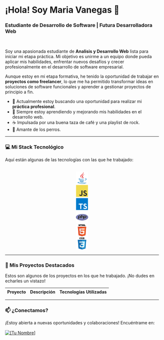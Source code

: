 # ¡Hola! Soy Maria Vanegas 👋

### Estudiante de Desarrollo de Software | Futura Desarrolladora Web

<br>

Soy una apasionada estudiante de **Analisis y Desarrollo Web** lista para iniciar mi etapa práctica. Mi objetivo es unirme a un equipo donde pueda aplicar mis habilidades, enfrentar nuevos desafíos y crecer profesionalmente en el desarrollo de software empresarial.

Aunque estoy en mi etapa formativa, he tenido la oportunidad de trabajar en **proyectos como freelancer**, lo que me ha permitido transformar ideas en soluciones de software funcionales y aprender a gestionar proyectos de principio a fin.

- 🚀 Actualmente estoy buscando una oportunidad para realizar mi **práctica profesional**.
- 🌱 Siempre estoy aprendiendo y mejorando mis habilidades en el desarrollo web.
- ☕ Impulsada por una buena taza de café y una playlist de rock.
- 🐶 Amante de los perros.

---

### 💻 Mi Stack Tecnológico

Aquí están algunas de las tecnologías con las que he trabajado:

<p align="center">
    <br>
  <a href="https://www.java.com" target="_blank" rel="noreferrer">
    <img src="https://raw.githubusercontent.com/devicons/devicon/master/icons/java/java-original.svg" alt="java" width="40" height="40"/>
  </a>
  <br>
  <a href="https://developer.mozilla.org/en-US/docs/Web/JavaScript" target="_blank" rel="noreferrer">
    <img src="https://raw.githubusercontent.com/devicons/devicon/master/icons/javascript/javascript-original.svg" alt="javascript" width="40" height="40"/>
  </a>
    <br>
    <a href="https://www.typescriptlang.org/" target="_blank" rel="noreferrer">
    <img src="https://raw.githubusercontent.com/devicons/devicon/master/icons/typescript/typescript-original.svg" alt="typescript" width="40" height="40"/>
  </a>
    <br>
   <a href="https://www.php.net" target="_blank" rel="noreferrer">
    <img src="https://raw.githubusercontent.com/devicons/devicon/master/icons/php/php-original.svg" alt="php" width="40" height="40"/>
  </a>
    <br>
  <a href="https://www.w3.org/html/" target="_blank" rel="noreferrer">
    <img src="https://raw.githubusercontent.com/devicons/devicon/master/icons/html5/html5-original-wordmark.svg" alt="html5" width="40" height="40"/>
  </a>
    <br>
  <a href="https://www.w3schools.com/css/" target="_blank" rel="noreferrer">
    <img src="https://raw.githubusercontent.com/devicons/devicon/master/icons/css3/css3-original-wordmark.svg" alt="css3" width="40" height="40"/>
  </a>
</p>

---

### 🚀 Mis Proyectos Destacados

Estos son algunos de los proyectos en los que he trabajado. ¡No dudes en echarles un vistazo!

| Proyecto | Descripción | Tecnologías Utilizadas |
|---|---|---|

---

### 📫 ¿Conectamos?

¡Estoy abierta a nuevas oportunidades y colaboraciones! Encuéntrame en:

<p align="left">
<a href="[EL-LINK-A-TU-PERFIL-DE-LINKEDIN]" target="blank"><img align="center" src="https://raw.githubusercontent.com/rahuldkjain/github-profile-readme-generator/master/src/images/icons/Social/linked-in-alt.svg" alt="[Tu Nombre]" height="30" width="40" /></a>
</p>
